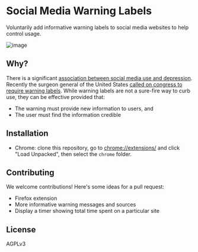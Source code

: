 # Social Media Warning Labels

Voluntarily add informative warning labels to social media websites to help control usage.

![image](https://github.com/user-attachments/assets/98728560-ed4d-4812-b284-89da171096cd)

## Why?

There is a significant [association between social media use and depression](https://www.ncbi.nlm.nih.gov/pmc/articles/PMC9103874/). Recently the surgeon general of the United States [called on congress to require warning labels](https://apnews.com/article/surgeon-general-social-media-mental-health-df321c791493863001754401676f165c). While warning labels are not a sure-fire way to curb use, they can be effective provided that:

 * The warning must provide new information to users, and 
 * The user must find the information credible

## Installation

 * Chrome: clone this repository, go to [chrome://extensions/](chrome://extensions/) and click "Load Unpacked", then select the `chrome` folder.

## Contributing

We welcome contributions! Here's some ideas for a pull request:

 * Firefox extension
 * More informative warning messages and sources
 * Display a timer showing total time spent on a particular site

## License

AGPLv3

